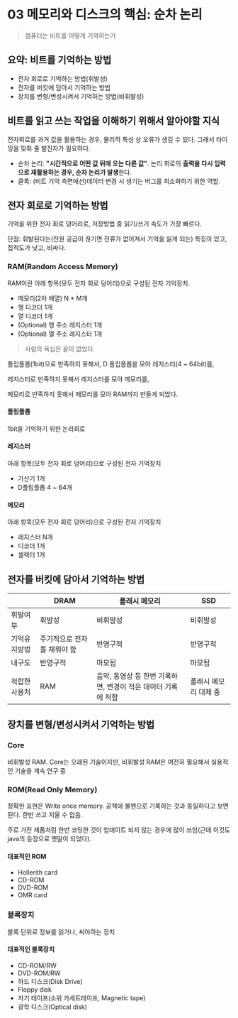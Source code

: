 # 03 메모리와 디스크의 핵심: 순차 논리

> 컴퓨터는 비트를 어떻게 기억하는가

## 요약: 비트를 기억하는 방법

- 전자 회로로 기억하는 방법(휘발성)
- 전자를 버킷에 담아서 기억하는 방법
- 장치를 변형/변성시켜서 기억하는 방법(비휘발성)

## 비트를 읽고 쓰는 작업을 이해하기 위해서 알아야할 지식

전자회로를 과거 값을 활용하는 경우, 물리적 특성 상 오류가 생길 수 있다. 그래서 타이밍을 맞춰 줄 발진자가 필요하다.

- 순차 논리: **"시간적으로 어떤 값 뒤에 오는 다른 값"**. 논리 회로의 **출력을 다시 입력으로 재활용하는 경우, 순차 논리가 발생**한다.
- 클록: (비트 기억 측면에선)데이터 변경 시 생기는 버그를 최소화하기 위한 역할.

## 전자 회로로 기억하는 방법

기억을 위한 전자 회로 덩어리로, 저장방법 중 읽기/쓰기 속도가 가장 빠르다.

단점: 휘발된다는(전원 공급이 끊기면 전류가 없어져서 기억을 잃게 되는) 특징이 있고, 집적도가 낮고, 비싸다.

### RAM(Random Access Memory)

RAM이란 아래 항목(모두 전자 회로 덩어리)으로 구성된 전자 기억장치.

- 메모리(2차 배열) N \* M개
- 행 디코더 1개
- 열 디코더 1개
- (Optional) 행 주소 레지스터 1개
- (Optional) 열 주소 레지스터 1개

> 사람의 욕심은 끝이 없었다.

플립플롭(1bit)으로 만족하지 못해서, D 플립플롭을 모아 레지스터(4 ~ 64bit)를,

레지스터로 만족하지 못해서 레지스터를 모아 메모리를,

메모리로 만족하지 못해서 메모리를 모아 RAM까지 만들게 되었다.

#### 플립플롭

1bit을 기억하기 위한 논리회로

#### 레지스터

아래 항목(모두 전자 회로 덩어리)으로 구성된 전자 기억장치

- 가산기 1개
- D플립플롭 4 ~ 64개

#### 메모리

아래 항목(모두 전자 회로 덩어리)으로 구성된 전자 기억장치

- 레지스터 N개
- 디코더 1개
- 셀렉터 1개

## 전자를 버킷에 담아서 기억하는 방법

|               | DRAM                        | 플래시 메모리                                                 | SSD                   |
| ------------- | --------------------------- | ------------------------------------------------------------- | --------------------- |
| 휘발여부      | 휘발성                      | 비휘발성                                                      | 비휘발성              |
| 기억유지방법  | 주기적으로 전자를 채워야 함 | 반영구적                                                      | 반영구적              |
| 내구도        | 반영구적                    | 마모됨                                                        | 마모됨                |
| 적합한 사용처 | RAM                         | 음악, 동영상 등 한번 기록하면, 변경이 적은 데이터 기록에 적합 | 플래시 메모리 대체 중 |

## 장치를 변형/변성시켜서 기억하는 방법

### Core

비휘발성 RAM. Core는 오래된 기술이지만, 비휘발성 RAM은 여전히 필요해서 실용적인 기술을 계속 연구 중

### ROM(Read Only Memory)

정확한 표현은 Write once memory. 공책에 볼펜으로 기록하는 것과 동일하다고 보면 된다. 한번 쓰고 지울 수 없음.

주로 가전 제품처럼 한번 코딩한 것이 업데이트 되지 않는 경우에 많이 쓰임(근데 이것도 java의 등장으로 옛말이 되었다).

#### 대표적인 ROM

- Hollerith card
- CD-ROM
- DVD-ROM
- OMR card

### 블록장치

블록 단위로 정보를 읽거나, 써야하는 장치

#### 대표적인 블록장치

- CD-ROM/RW
- DVD-ROM/RW
- 하드 디스크(Disk Drive)
- Floppy disk
- 자기 테이프(소위 카세트테이프, Magnetic tape)
- 광학 디스크(Optical disk)
